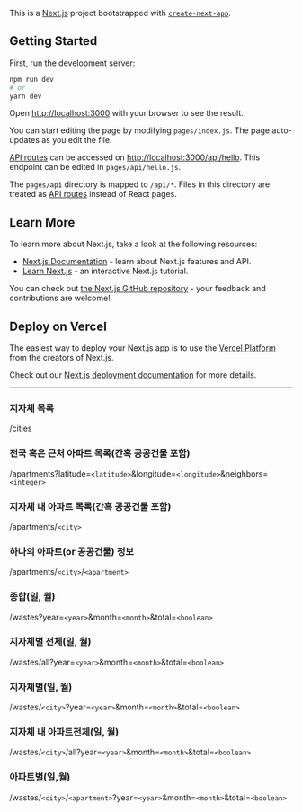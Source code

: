 This is a [Next.js](https://nextjs.org/) project bootstrapped with [`create-next-app`](https://github.com/vercel/next.js/tree/canary/packages/create-next-app).

## Getting Started

First, run the development server:

```bash
npm run dev
# or
yarn dev
```

Open [http://localhost:3000](http://localhost:3000) with your browser to see the result.

You can start editing the page by modifying `pages/index.js`. The page auto-updates as you edit the file.

[API routes](https://nextjs.org/docs/api-routes/introduction) can be accessed on [http://localhost:3000/api/hello](http://localhost:3000/api/hello). This endpoint can be edited in `pages/api/hello.js`.

The `pages/api` directory is mapped to `/api/*`. Files in this directory are treated as [API routes](https://nextjs.org/docs/api-routes/introduction) instead of React pages.

## Learn More

To learn more about Next.js, take a look at the following resources:

- [Next.js Documentation](https://nextjs.org/docs) - learn about Next.js features and API.
- [Learn Next.js](https://nextjs.org/learn) - an interactive Next.js tutorial.

You can check out [the Next.js GitHub repository](https://github.com/vercel/next.js/) - your feedback and contributions are welcome!

## Deploy on Vercel

The easiest way to deploy your Next.js app is to use the [Vercel Platform](https://vercel.com/new?utm_medium=default-template&filter=next.js&utm_source=create-next-app&utm_campaign=create-next-app-readme) from the creators of Next.js.

Check out our [Next.js deployment documentation](https://nextjs.org/docs/deployment) for more details.

---
### 지자체 목록
/cities

### 전국 혹은 근처 아파트 목록(간혹 공공건물 포함)
/apartments?latitude=`<latitude>`&longitude=`<longitude>`&neighbors=`<integer>`

### 지자체 내 아파트 목록(간혹 공공건물 포함)
/apartments/`<city>`

### 하나의 아파트(or 공공건물) 정보
/apartments/`<city>`/`<apartment>`

### 종합(일, 월)
/wastes?year=`<year>`&month=`<month>`&total=`<boolean>`

### 지자체별 전체(일, 월)
/wastes/all?year=`<year>`&month=`<month>`&total=`<boolean>`

### 지자체별(일, 월)
/wastes/`<city>`?year=`<year>`&month=`<month>`&total=`<boolean>`

### 지자체 내 아파트전체(일, 월)
/wastes/`<city>`/all?year=`<year>`&month=`<month>`&total=`<boolean>`

### 아파트별(일,월)
/wastes/`<city>`/`<apartment>`?year=`<year>`&month=`<month>`&total=`<boolean>`

